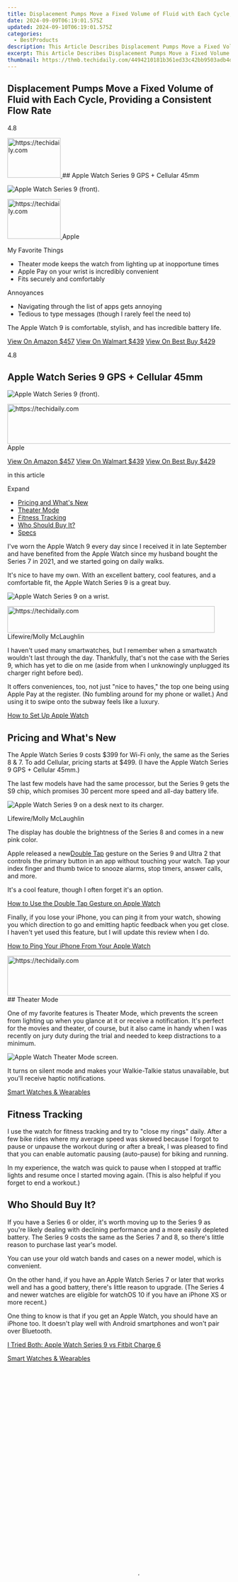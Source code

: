```yaml
---
title: Displacement Pumps Move a Fixed Volume of Fluid with Each Cycle, Providing a Consistent Flow Rate
date: 2024-09-09T06:19:01.575Z
updated: 2024-09-10T06:19:01.575Z
categories:
  - BestProducts
description: This Article Describes Displacement Pumps Move a Fixed Volume of Fluid with Each Cycle, Providing a Consistent Flow Rate
excerpt: This Article Describes Displacement Pumps Move a Fixed Volume of Fluid with Each Cycle, Providing a Consistent Flow Rate
thumbnail: https://thmb.techidaily.com/4494210181b361ed33c42bb9503adb4d12c1be013a2d22176a91ef5b8d6bd2e7.jpg
---
```


## Displacement Pumps Move a Fixed Volume of Fluid with Each Cycle, Providing a Consistent Flow Rate

4.8

<!-- affiliate ads begin -->
<a href="https://aligracehair.sjv.io/c/5597632/2115938/19272" target="_top" id="2115938">
  <img src="//a.impactradius-go.com/display-ad/19272-2115938" border="0" alt="https://techidaily.com" width="120" height="90"/>
</a>
<img height="0" width="0" src="https://aligracehair.sjv.io/i/5597632/2115938/19272" style="position:absolute;visibility:hidden;" border="0" />
<!-- affiliate ads end -->
## Apple Watch Series 9 GPS + Cellular 45mm

![Apple Watch Series 9 (front).](https://www.lifewire.com/thmb/WFGRUAsDxA0krS7sPX6WGqtdVbQ=/1000x1000/filters:no_upscale():max_bytes(150000):strip_icc():format(webp)/AppleWatchSeries9front-649521c98f4d421cad652d5c0d1230a4.jpg)

<!-- affiliate ads begin -->
<a href="https://aligracehair.sjv.io/c/5597632/2135349/19272" target="_top" id="2135349">
  <img src="//a.impactradius-go.com/display-ad/19272-2135349" border="0" alt="https://techidaily.com" width="120" height="90"/>
</a>
<img height="0" width="0" src="https://aligracehair.sjv.io/i/5597632/2135349/19272" style="position:absolute;visibility:hidden;" border="0" />
<!-- affiliate ads end -->
Apple

 My Favorite Things

* Theater mode keeps the watch from lighting up at inopportune times
* Apple Pay on your wrist is incredibly convenient
* Fits securely and comfortably

 Annoyances

* Navigating through the list of apps gets annoying
* Tedious to type messages (though I rarely feel the need to)

 The Apple Watch 9 is comfortable, stylish, and has incredible battery life.

[View On Amazon $457](https://www.amazon.com/Apple-Cellular-Smartwatch-Midnight-Aluminum/dp/B0CHXFH656?tag=lifewire-onsite-prod-20&ascsubtag=8415760%7Cne2a5ccc09be7443aa21b4e7b104026e418%7CB0CHXFH656) [View On Walmart $439](https://www.walmart.com/ip/Apple-Watch-Series-9-GPS-45mm-Pink-Aluminum-Case-with-Light-Pink-Sport-Band-S-M/5032289284) [View On Best Buy $429](https://shop-links.co/link/?exclusive=1&publisher_slug=itechdaily19598&url=https%3A%2F%2Fwww.bestbuy.com%2Fsite%2Fapple-watch-series-9-gps-45mm-midnight-aluminum-case-with-midnight-sport-band-m-l-midnight%2F6340284.p%3FskuId%3D6340284)

4.8

## Apple Watch Series 9 GPS + Cellular 45mm

![Apple Watch Series 9 (front).](https://www.lifewire.com/thmb/nPYphnTjSnL2fpeSHarRr-eDzuw=/450x450/filters:no_upscale():max_bytes(150000):strip_icc():format(webp)/AppleWatchSeries9front-649521c98f4d421cad652d5c0d1230a4.jpg)

<!-- affiliate ads begin -->
<a href="https://unicoeye.pxf.io/c/5597632/2134228/18498" target="_top" id="2134228">
  <img src="//a.impactradius-go.com/display-ad/18498-2134228" border="0" alt="https://techidaily.com" width="728" height="90"/>
</a>
<img height="0" width="0" src="https://unicoeye.pxf.io/i/5597632/2134228/18498" style="position:absolute;visibility:hidden;" border="0" />
<!-- affiliate ads end -->
Apple

[View On Amazon $457](https://www.amazon.com/Apple-Cellular-Smartwatch-Midnight-Aluminum/dp/B0CHXFH656?tag=lifewire-onsite-prod-20&ascsubtag=8415760%7Cne2a5ccc09be7443aa21b4e7b104026e418%7CB0CHXFH656) [View On Walmart $439](https://www.walmart.com/ip/Apple-Watch-Series-9-GPS-45mm-Pink-Aluminum-Case-with-Light-Pink-Sport-Band-S-M/5032289284) [View On Best Buy $429](https://shop-links.co/link/?exclusive=1&publisher_slug=itechdaily19598&url=https%3A%2F%2Fwww.bestbuy.com%2Fsite%2Fapple-watch-series-9-gps-45mm-midnight-aluminum-case-with-midnight-sport-band-m-l-midnight%2F6340284.p%3FskuId%3D6340284)

 in this article

 Expand

* [Pricing and What's New](https://www.lifewire.com/#toc-pricing-and-whats-new)
* [Theater Mode](https://www.lifewire.com/#toc-theater-mode)
* [Fitness Tracking](https://www.lifewire.com/#toc-fitness-tracking)
* [Who Should Buy It?](https://www.lifewire.com/#toc-who-should-buy-it)
* [Specs](https://www.lifewire.com/#toc-full-spec)

 I've worn the Apple Watch 9 every day since I received it in late September and have benefited from the Apple Watch since my husband bought the Series 7 in 2021, and we started going on daily walks.

 It's nice to have my own. With an excellent battery, cool features, and a comfortable fit, the Apple Watch Series 9 is a great buy.

![Apple Watch Series 9 on a wrist.](https://www.lifewire.com/thmb/-MmQLsH_4EYd8KhLmLkRZehkEQY=/1500x0/filters:no_upscale():max_bytes(150000):strip_icc():format(webp)/AppleWatch9_wrist-69497d2de4864606b425effeba1dca5c.jpg)

<!-- affiliate ads begin -->
<a href="https://aligracehair.sjv.io/c/5597632/2135404/19272" target="_top" id="2135404">
  <img src="//a.impactradius-go.com/display-ad/19272-2135404" border="0" alt="https://techidaily.com" width="468" height="60"/>
</a>
<img height="0" width="0" src="https://aligracehair.sjv.io/i/5597632/2135404/19272" style="position:absolute;visibility:hidden;" border="0" />
<!-- affiliate ads end -->
Lifewire/Molly McLaughlin

 I haven't used many smartwatches, but I remember when a smartwatch wouldn't last through the day. Thankfully, that's not the case with the Series 9, which has yet to die on me (aside from when I unknowingly unplugged its charger right before bed).

 It offers conveniences, too, not just "nice to haves," the top one being using Apple Pay at the register. (No fumbling around for my phone or wallet.) And using it to swipe onto the subway feels like a luxury.

[How to Set Up Apple Watch](https://www.lifewire.com/set-up-apple-watch-4589317)

## Pricing and What's New

 The Apple Watch Series 9 costs $399 for Wi-Fi only, the same as the Series 8 & 7\. To add Cellular, pricing starts at $499\. (I have the Apple Watch Series 9 GPS + Cellular 45mm.)

 The last few models have had the same processor, but the Series 9 gets the S9 chip, which promises 30 percent more speed and all-day battery life.

![Apple Watch Series 9 on a desk next to its charger.](https://www.lifewire.com/thmb/fnvFdlUB4ml_QaA-kIP14u1pQsU=/1500x0/filters:no_upscale():max_bytes(150000):strip_icc():format(webp)/AppleWatch9_withcharger-11e49fb444df404b834b2127b3ebcab0.jpg)

Lifewire/Molly McLaughlin

 The display has double the brightness of the Series 8 and comes in a new pink color.

 Apple released a new[Double Tap](https://www.lifewire.com/use-double-tap-on-apple-watch-7972025) gesture on the Series 9 and Ultra 2 that controls the primary button in an app without touching your watch. Tap your index finger and thumb twice to snooze alarms, stop timers, answer calls, and more.

 It's a cool feature, though I often forget it's an option.

[How to Use the Double Tap Gesture on Apple Watch](https://www.lifewire.com/use-double-tap-on-apple-watch-7972025)

 Finally, if you lose your iPhone, you can ping it from your watch, showing you which direction to go and emitting haptic feedback when you get close. I haven't yet used this feature, but I will update this review when I do.

[How to Ping Your iPhone From Your Apple Watch](https://www.lifewire.com/ping-iphone-from-apple-watch-7570320)

<!-- affiliate ads begin -->
<a href="https://unicoeye.pxf.io/c/5597632/2134493/18498" target="_top" id="2134493">
  <img src="//a.impactradius-go.com/display-ad/18498-2134493" border="0" alt="https://techidaily.com" width="728" height="90"/>
</a>
<img height="0" width="0" src="https://unicoeye.pxf.io/i/5597632/2134493/18498" style="position:absolute;visibility:hidden;" border="0" />
<!-- affiliate ads end -->
## Theater Mode

 One of my favorite features is Theater Mode, which prevents the screen from lighting up when you glance at it or receive a notification. It's perfect for the movies and theater, of course, but it also came in handy when I was recently on jury duty during the trial and needed to keep distractions to a minimum.

![Apple Watch Theater Mode screen.](https://www.lifewire.com/thmb/q170D6_ERklcCxR3P_p6t13HV5E=/1500x0/filters:no_upscale():max_bytes(150000):strip_icc():format(webp)/AppleWatch9_theatermodeoffon-953887b5d6f547c1b334d7912aa139ac.jpg)

 It turns on silent mode and makes your Walkie-Talkie status unavailable, but you'll receive haptic notifications.  

[Smart Watches & Wearables](https://www.lifewire.com/theater-mode-on-apple-watch-5115897)

## Fitness Tracking

 I use the watch for fitness tracking and try to "close my rings" daily. After a few bike rides where my average speed was skewed because I forgot to pause or unpause the workout during or after a break, I was pleased to find that you can enable automatic pausing (auto-pause) for biking and running.

 In my experience, the watch was quick to pause when I stopped at traffic lights and resume once I started moving again. (This is also helpful if you forget to end a workout.)

## Who Should Buy It?

 If you have a Series 6 or older, it's worth moving up to the Series 9 as you're likely dealing with declining performance and a more easily depleted battery. The Series 9 costs the same as the Series 7 and 8, so there's little reason to purchase last year's model.

 You can use your old watch bands and cases on a newer model, which is convenient.

 On the other hand, if you have an Apple Watch Series 7 or later that works well and has a good battery, there's little reason to upgrade. (The Series 4 and newer watches are eligible for watchOS 10 if you have an iPhone XS or more recent.)

 One thing to know is that if you get an Apple Watch, you should have an iPhone too. It doesn't play well with Android smartphones and won't pair over Bluetooth.

[I Tried Both: Apple Watch Series 9 vs Fitbit Charge 6](https://www.lifewire.com/apple-watch-vs-fitbit-8650200)

[Smart Watches & Wearables](https://www.lifewire.com/how-to-use-apple-watch-4584460)

<!-- affiliate ads begin -->
<span id="2127886">
					<video width="576" height="1024" style="cursor:pointer"
           poster="//a.impactradius-go.com/display-clicktoplayimage/2127886.png"
           onclick="if(!this.playClicked){this.play();this.setAttribute('controls',true);this.playClicked=true;}">
	   <source src="//a.impactradius-go.com/display-ad/18498-2127886">
	   <img src="//a.impactradius-go.com/display-clicktoplayimage/2127886.png" style="border: none; height: 100%; width: 100%; object-fit: contain">
	</video>
	<div style="width:360px;text-align:center"><a href="javascript:window.open(decodeURIComponent('https%3A%2F%2Funicoeye.pxf.io%2Fc%2F5597632%2F2127886%2F18498'), '_blank');void(0);">Click here</a></div>
</span>
<img height="0" width="0" src="https://imp.pxf.io/i/5597632/2127886/18498" style="position:absolute;visibility:hidden;" border="0" />
<!-- affiliate ads end -->
## Specs

* Product Name  Watch Series 9 GPS + Cellular 45mm
* Product Brand  Apple
* Case Options  45mm and 41mm aluminum or stainless steel
* Battery Life  Up to 18 hours (36 in Low Power Mode)
* Processor  Apple S9

<ins class="adsbygoogle"
     style="display:block"
     data-ad-format="autorelaxed"
     data-ad-client="ca-pub-7571918770474297"
     data-ad-slot="1223367746"></ins>



<ins class="adsbygoogle"
     style="display:block"
     data-ad-client="ca-pub-7571918770474297"
     data-ad-slot="8358498916"
     data-ad-format="auto"
     data-full-width-responsive="true"></ins>

<span class="atpl-alsoreadstyle">Also read:</span>
<div><ul>
<li><a href="https://vp-tips.techidaily.com/new-2024-approved-your-first-video-journey-using-pixiz-effectively/"><u>[New] 2024 Approved  Your First Video Journey  Using Pixiz Effectively</u></a></li>
<li><a href="https://instagram-video-recordings.techidaily.com/updated-2024-approved-easy-ways-to-merge-igtv-and-instagram-stories/"><u>[Updated] 2024 Approved  Easy Ways to Merge IGTV & Instagram Stories</u></a></li>
<li><a href="https://digital-screen-recording.techidaily.com/updated-2024-approved-unveiling-8-premium-linux-tools-for-efficient-snaps/"><u>[Updated] 2024 Approved  Unveiling 8 Premium Linux Tools for Efficient Snaps</u></a></li>
<li><a href="https://fox-helps.techidaily.com/2024-approved-dialogue-dynamics-balancing-verisimilitude-and-style/"><u>2024 Approved  Dialogue Dynamics  Balancing Verisimilitude and Style</u></a></li>
<li><a href="https://extra-approaches.techidaily.com/2024-approved-music-meets-video-three-inexpensive-iphone-tips-for-enhanced-clips/"><u>2024 Approved  Music Meets Video  Three Inexpensive iPhone Tips for Enhanced Clips</u></a></li>
<li><a href="https://twitter-videos.techidaily.com/2024-approved-the-key-to-a-successful-tweet-including-aspect-ratio-details/"><u>2024 Approved  The Key to a Successful Tweet  Including Aspect Ratio Details</u></a></li>
<li><a href="https://some-approaches.techidaily.com/2024-approved-ultimate-slomo-app-assessment-insights/"><u>2024 Approved  Ultimate SloMo App Assessment - Insights</u></a></li>
<li><a href="https://buynow-tips.techidaily.com/a-closer-look-at-wonder-workshops-dash-a-revolutionary-learning-tool-for-kids/"><u>A Closer Look at Wonder Workshop's Dash: A Revolutionary Learning Tool for Kids</u></a></li>
<li><a href="https://buynow-tips.techidaily.com/advanced-energy-conversion-the-top-5-power-inverter-units-to-upgrade-with-year-2024/"><u>Advanced Energy Conversion: The Top 5 Power Inverter Units to Upgrade With (Year 2024)</u></a></li>
<li><a href="https://buynow-tips.techidaily.com/comprehensive-acurite-pro-01036m-weather-station-analysis-effortless-installation-and-durable-build/"><u>Comprehensive AcuRite Pro 01036M Weather Station Analysis - Effortless Installation & Durable Build</u></a></li>
<li><a href="https://buynow-tips.techidaily.com/dji-mavic-3-assessment-revolutionizing-sky-high-photography/"><u>DJI Mavic 3 Assessment: Revolutionizing Sky-High Photography</u></a></li>
<li><a href="https://buynow-tips.techidaily.com/dominate-football-games-with-our-comprehensive-fifa-19-game-analysis/"><u>Dominate Football Games with Our Comprehensive FIFA 19 Game Analysis</u></a></li>
<li><a href="https://phone-solutions.techidaily.com/easy-steps-to-recover-deleted-videos-from-oppo-find-x7-by-fonelab-android-recover-video/"><u>Easy steps to recover deleted videos from Oppo Find X7</u></a></li>
<li><a href="https://buynow-tips.techidaily.com/elevate-console-play-with-the-asus-vg245h-top-notch-monitor/"><u>Elevate Console Play with the Asus VG245H Top-Notch Monitor</u></a></li>
<li><a href="https://buynow-tips.techidaily.com/evaluating-google-stadia-identifying-areas-of-enhancement/"><u>Evaluating Google Stadia: Identifying Areas of Enhancement</u></a></li>
<li><a href="https://buynow-tips.techidaily.com/expert-analysis-netgear-nighthawk-rax120-unrivaled-speed-and-performance/"><u>Expert Analysis: Netgear Nighthawk RAX120 - Unrivaled Speed & Performance</u></a></li>
<li><a href="https://buynow-tips.techidaily.com/expert-assessment-of-samsung-galaxy-note-9-ahead-in-the-race-for-best-large-phones/"><u>Expert Assessment of Samsung Galaxy Note 9: Ahead in the Race for Best Large Phones</u></a></li>
<li><a href="https://buynow-tips.techidaily.com/expert-insights-on-the-upgraded-ring-doorbell-plus-is-it-worth-it/"><u>Expert Insights on The Upgraded Ring Doorbell Plus - Is It Worth It?</u></a></li>
<li><a href="https://buynow-tips.techidaily.com/experts-weigh-in-on-totobay-2nd-gen-luminous-awakening-the-finest-economical-alternative-reviewed/"><u>Experts Weigh in on Totobay 2Nd Gen Luminous Awakening - The Finest Economical Alternative Reviewed</u></a></li>
<li><a href="https://buynow-tips.techidaily.com/exploring-the-excitement-of-overwatch-teamwork-skillful-shooting-and-riveting-challenges-await/"><u>Exploring the Excitement of Overwatch: Teamwork, Skillful Shooting & Riveting Challenges Await</u></a></li>
<li><a href="https://buynow-tips.techidaily.com/free-television-experience-with-the-chic-antop-at-127-antenna-in-depth-review/"><u>Free Television Experience with the Chic ANTOP AT-127 Antenna - In Depth Review</u></a></li>
<li><a href="https://graphic-issues.techidaily.com/graphics-fix-resolved-monster-hunter-world-error-12/"><u>Graphics Fix: Resolved Monster Hunter World Error 12</u></a></li>
<li><a href="https://bypass-frp.techidaily.com/hassle-free-ways-to-remove-frp-lock-from-tecno-pova-6-pro-5g-phones-withwithout-a-pc-by-drfone-android/"><u>Hassle-Free Ways to Remove FRP Lock from Tecno Pova 6 Pro 5G Phones with/without a PC</u></a></li>
<li><a href="https://buynow-tips.techidaily.com/high-end-audio-uc-sennheiser-presence/"><u>High-End Audio UC - Sennheiser Presence</u></a></li>
<li><a href="https://buynow-tips.techidaily.com/high-quality-audio-choices-top-wired-earbuds-2024-edition/"><u>High-Quality Audio Choices: Top Wired Earbuds, 2024 Edition</u></a></li>
<li><a href="https://phone-solutions.techidaily.com/how-to-add-signature-to-a-pdf-v12-document-by-ldigisigner-sign-a-pdf-sign-a-pdf/"><u>How to add signature to a PDF v1.2 document</u></a></li>
<li><a href="https://buynow-tips.techidaily.com/in-depth-examination-the-mavix-m9-game-chair-a-sanctuary-for-hours-of-endless-gaming/"><u>In-Depth Examination: The Mavix M9 Game Chair - A Sanctuary for Hours of Endless Gaming</u></a></li>
<li><a href="https://buynow-tips.techidaily.com/is-the-winegard-fl5500a-flatwave-worth-its-cost-in-depth-performance-analysis/"><u>Is the Winegard FL5500A FlatWave Worth Its Cost? In-Depth Performance Analysis</u></a></li>
<li><a href="https://buynow-tips.techidaily.com/overcooked-2-game-analysis-a-tasty-adventure-in-the-kitchen-chaos/"><u>Overcooked! 2 Game Analysis - A Tasty Adventure in the Kitchen Chaos</u></a></li>
<li><a href="https://buynow-tips.techidaily.com/overcooked-2-game-analysis-a-feast-of-fun-and-chaos/"><u>Overcooked! 2 Game Analysis: A Feast of Fun and Chaos</u></a></li>
<li><a href="https://buynow-tips.techidaily.com/samsung-ru7300-55-4k-uhd-smart-tv-evaluation-is-it-worth-the-contours/"><u>Samsung RU7300 55 4K UHD Smart TV Evaluation - Is It Worth the Contours?</u></a></li>
<li><a href="https://buynow-tips.techidaily.com/score-big-savings-unmissable-offers-on-tribit-audio-gear-during-the-prime-day-shopping-frenzy/"><u>Score Big Savings: Unmissable Offers on Tribit Audio Gear During the Prime Day Shopping Frenzy</u></a></li>
<li><a href="https://facebook-video-share.techidaily.com/streamlining-short-form-content-leading-edits-for-iosandroid-for-2024/"><u>Streamlining Short-Form Content  Leading Edits for iOS/Android for 2024</u></a></li>
<li><a href="https://buynow-tips.techidaily.com/teac-pd-301-review-a-stylish-cd-player-with-quality-sound/"><u>Teac PD-301 Review: A Stylish CD Player with Quality Sound</u></a></li>
<li><a href="https://buynow-tips.techidaily.com/the-gram-stain-procedure-involves-four-steps-application-of-crystal-violet-primary-stain-iodine-mordant-alcohol-or-acetone-decolorizer-and-safranin-counters154/"><u>The Gram Stain Procedure Involves Four Steps: Application of Crystal Violet (Primary Stain), Iodine (Mordant), Alcohol or Acetone (Decolorizer), and Safranin (Counterstain).</u></a></li>
<li><a href="https://extra-hints.techidaily.com/the-new-standard-how-does-av1-outperform-vp9/"><u>The New Standard  How Does AV1 Outperform VP9?</u></a></li>
<li><a href="https://buynow-tips.techidaily.com/the-timeless-epic-retouched-imagery-elevates-renowned-souls-adventure/"><u>The Timeless Epic: Retouched Imagery Elevates Renowned Souls Adventure</u></a></li>
<li><a href="https://buynow-tips.techidaily.com/the-ultimate-guide-to-the-kootek-portable-cpu-cooler-for-your-computer-top-pick-reviewed/"><u>The Ultimate Guide to the Kootek Portable CPU Cooler for Your Computer - Top Pick Reviewed</u></a></li>
<li><a href="https://buynow-tips.techidaily.com/top-8-must-play-titles-available-on-google-play-pass/"><u>Top 8 Must-Play Titles Available on Google Play Pass</u></a></li>
<li><a href="https://buynow-tips.techidaily.com/top-handheld-gps-guide-garmin-gpsmap-64st-unveiled/"><u>Top Handheld GPS Guide: Garmin GPSMAP 64St Unveiled</u></a></li>
<li><a href="https://buynow-tips.techidaily.com/top-pick-for-budget-friendly-cameras-the-pruveeo-f5-hd-dash-cam-reviewed/"><u>Top Pick for Budget-Friendly Cameras: The Pruveeo F5 HD Dash Cam Reviewed</u></a></li>
<li><a href="https://facebook-video-files.techidaily.com/trailblazing-tripod-your-global-journey-partner/"><u>Trailblazing Tripod: Your Global Journey Partner</u></a></li>
<li><a href="https://buynow-tips.techidaily.com/uninterrupted-pet-care-the-effortless-way-to-serve-six-meals-using-petsafes-automatic-feeder/"><u>Uninterrupted Pet Care: The Effortless Way to Serve Six Meals Using PetSafe's Automatic Feeder</u></a></li>
<li><a href="https://buynow-tips.techidaily.com/unravel-the-potential-of-anker-usb-30-hubs-a-complete-performance-overview/"><u>Unravel the Potential of Anker USB 3.0 Hubs - A Complete Performance Overview</u></a></li>
<li><a href="https://buynow-tips.techidaily.com/unveiling-the-power-of-lidar-in-robotic-cleaning-a-closer-look-at-dreame-bot-l10-pro-review/"><u>Unveiling the Power of LiDAR in Robotic Cleaning - A Closer Look at Dreame Bot L10 Pro Review</u></a></li>
<li><a href="https://smart-video-creator.techidaily.com/updated-fcp-editing-essentials-adding-transitions-like-a-pro-in-3-easy-steps-for-2024/"><u>Updated FCP Editing Essentials Adding Transitions Like a Pro in 3 Easy Steps for 2024</u></a></li>
</ul></div>
